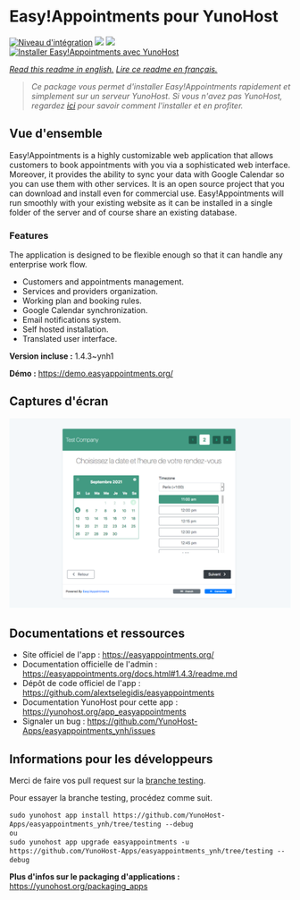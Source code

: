 # Easy!Appointments pour YunoHost

[![Niveau d'intégration](https://dash.yunohost.org/integration/easyappointments.svg)](https://dash.yunohost.org/appci/app/easyappointments) ![](https://ci-apps.yunohost.org/ci/badges/easyappointments.status.svg) ![](https://ci-apps.yunohost.org/ci/badges/easyappointments.maintain.svg)  
[![Installer Easy!Appointments avec YunoHost](https://install-app.yunohost.org/install-with-yunohost.svg)](https://install-app.yunohost.org/?app=easyappointments)

*[Read this readme in english.](./README.md)*
*[Lire ce readme en français.](./README_fr.md)*

> *Ce package vous permet d'installer Easy!Appointments rapidement et simplement sur un serveur YunoHost.
Si vous n'avez pas YunoHost, regardez [ici](https://yunohost.org/#/install) pour savoir comment l'installer et en profiter.*

## Vue d'ensemble

Easy!Appointments is a highly customizable web application that allows customers to book appointments with you via a sophisticated web interface. Moreover, it provides the ability to sync your data with Google Calendar so you can use them with other services. It is an open source project that you can download and install even for commercial use. Easy!Appointments will run smoothly with your existing website as it can be installed in a single folder of the server and of course share an existing database.

### Features
The application is designed to be flexible enough so that it can handle any enterprise work flow.

- Customers and appointments management.
- Services and providers organization.
- Working plan and booking rules.
- Google Calendar synchronization.
- Email notifications system.
- Self hosted installation.
- Translated user interface.


**Version incluse :** 1.4.3~ynh1

**Démo :** https://demo.easyappointments.org/

## Captures d'écran

![](./doc/screenshots/screenshots.png)

## Documentations et ressources

* Site officiel de l'app : https://easyappointments.org/
* Documentation officielle de l'admin : https://easyappointments.org/docs.html#1.4.3/readme.md
* Dépôt de code officiel de l'app : https://github.com/alextselegidis/easyappointments
* Documentation YunoHost pour cette app : https://yunohost.org/app_easyappointments
* Signaler un bug : https://github.com/YunoHost-Apps/easyappointments_ynh/issues

## Informations pour les développeurs

Merci de faire vos pull request sur la [branche testing](https://github.com/YunoHost-Apps/easyappointments_ynh/tree/testing).

Pour essayer la branche testing, procédez comme suit.
```
sudo yunohost app install https://github.com/YunoHost-Apps/easyappointments_ynh/tree/testing --debug
ou
sudo yunohost app upgrade easyappointments -u https://github.com/YunoHost-Apps/easyappointments_ynh/tree/testing --debug
```

**Plus d'infos sur le packaging d'applications :** https://yunohost.org/packaging_apps